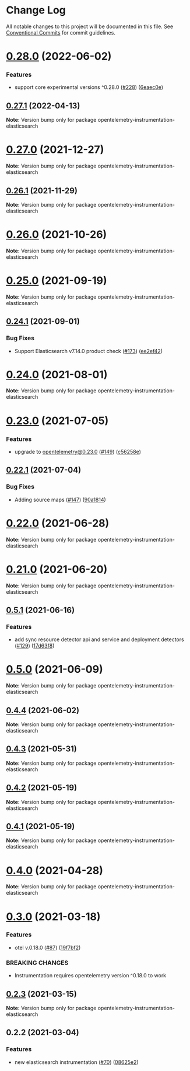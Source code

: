 # Change Log

All notable changes to this project will be documented in this file.
See [Conventional Commits](https://conventionalcommits.org) for commit guidelines.

# [0.28.0](https://github.com/aspecto-io/opentelemetry-ext-js/compare/opentelemetry-instrumentation-elasticsearch@0.27.1...opentelemetry-instrumentation-elasticsearch@0.28.0) (2022-06-02)


### Features

* support core experimental versions ^0.28.0 ([#228](https://github.com/aspecto-io/opentelemetry-ext-js/issues/228)) ([6eaec0e](https://github.com/aspecto-io/opentelemetry-ext-js/commit/6eaec0e6509edf066c6feb63504d4e9dd309c5ae))





## [0.27.1](https://github.com/aspecto-io/opentelemetry-ext-js/compare/opentelemetry-instrumentation-elasticsearch@0.27.0...opentelemetry-instrumentation-elasticsearch@0.27.1) (2022-04-13)

**Note:** Version bump only for package opentelemetry-instrumentation-elasticsearch





# [0.27.0](https://github.com/aspecto-io/opentelemetry-ext-js/compare/opentelemetry-instrumentation-elasticsearch@0.26.1...opentelemetry-instrumentation-elasticsearch@0.27.0) (2021-12-27)

**Note:** Version bump only for package opentelemetry-instrumentation-elasticsearch





## [0.26.1](https://github.com/aspecto-io/opentelemetry-ext-js/compare/opentelemetry-instrumentation-elasticsearch@0.26.0...opentelemetry-instrumentation-elasticsearch@0.26.1) (2021-11-29)

**Note:** Version bump only for package opentelemetry-instrumentation-elasticsearch





# [0.26.0](https://github.com/aspecto-io/opentelemetry-ext-js/compare/opentelemetry-instrumentation-elasticsearch@0.25.0...opentelemetry-instrumentation-elasticsearch@0.26.0) (2021-10-26)

**Note:** Version bump only for package opentelemetry-instrumentation-elasticsearch





# [0.25.0](https://github.com/aspecto-io/opentelemetry-ext-js/compare/opentelemetry-instrumentation-elasticsearch@0.24.1...opentelemetry-instrumentation-elasticsearch@0.25.0) (2021-09-19)

**Note:** Version bump only for package opentelemetry-instrumentation-elasticsearch





## [0.24.1](https://github.com/aspecto-io/opentelemetry-ext-js/compare/opentelemetry-instrumentation-elasticsearch@0.24.0...opentelemetry-instrumentation-elasticsearch@0.24.1) (2021-09-01)


### Bug Fixes

* Support Elasticsearch v7.14.0 product check ([#173](https://github.com/aspecto-io/opentelemetry-ext-js/issues/173)) ([ee2ef42](https://github.com/aspecto-io/opentelemetry-ext-js/commit/ee2ef42464551767bd4052b20215afa4a9b0fe23))





# [0.24.0](https://github.com/aspecto-io/opentelemetry-ext-js/compare/opentelemetry-instrumentation-elasticsearch@0.23.0...opentelemetry-instrumentation-elasticsearch@0.24.0) (2021-08-01)

**Note:** Version bump only for package opentelemetry-instrumentation-elasticsearch





# [0.23.0](https://github.com/aspecto-io/opentelemetry-ext-js/compare/opentelemetry-instrumentation-elasticsearch@0.22.1...opentelemetry-instrumentation-elasticsearch@0.23.0) (2021-07-05)


### Features

* upgrade to opentelemetry@0.23.0 ([#149](https://github.com/aspecto-io/opentelemetry-ext-js/issues/149)) ([c56258e](https://github.com/aspecto-io/opentelemetry-ext-js/commit/c56258eba8885fa7ac9a2d26e4860c30f33fe513))





## [0.22.1](https://github.com/aspecto-io/opentelemetry-ext-js/compare/opentelemetry-instrumentation-elasticsearch@0.22.0...opentelemetry-instrumentation-elasticsearch@0.22.1) (2021-07-04)


### Bug Fixes

* Adding source maps ([#147](https://github.com/aspecto-io/opentelemetry-ext-js/issues/147)) ([90a1814](https://github.com/aspecto-io/opentelemetry-ext-js/commit/90a1814f30b1fbc78a10e6f9e2f7acd7d798e53a))





# [0.22.0](https://github.com/aspecto-io/opentelemetry-ext-js/compare/opentelemetry-instrumentation-elasticsearch@0.21.0...opentelemetry-instrumentation-elasticsearch@0.22.0) (2021-06-28)

**Note:** Version bump only for package opentelemetry-instrumentation-elasticsearch





# [0.21.0](https://github.com/aspecto-io/opentelemetry-ext-js/compare/opentelemetry-instrumentation-elasticsearch@0.5.1...opentelemetry-instrumentation-elasticsearch@0.21.0) (2021-06-20)

**Note:** Version bump only for package opentelemetry-instrumentation-elasticsearch





## [0.5.1](https://github.com/aspecto-io/opentelemetry-ext-js/compare/opentelemetry-instrumentation-elasticsearch@0.5.0...opentelemetry-instrumentation-elasticsearch@0.5.1) (2021-06-16)


### Features

* add sync resource detector api and service and deployment detectors ([#129](https://github.com/aspecto-io/opentelemetry-ext-js/issues/129)) ([17d63f8](https://github.com/aspecto-io/opentelemetry-ext-js/commit/17d63f87e8103fecd9f6f906eed9931e2f5a4aaa))





# [0.5.0](https://github.com/aspecto-io/opentelemetry-ext-js/compare/opentelemetry-instrumentation-elasticsearch@0.4.4...opentelemetry-instrumentation-elasticsearch@0.5.0) (2021-06-09)

**Note:** Version bump only for package opentelemetry-instrumentation-elasticsearch





## [0.4.4](https://github.com/aspecto-io/opentelemetry-ext-js/compare/opentelemetry-instrumentation-elasticsearch@0.4.3...opentelemetry-instrumentation-elasticsearch@0.4.4) (2021-06-02)

**Note:** Version bump only for package opentelemetry-instrumentation-elasticsearch





## [0.4.3](https://github.com/aspecto-io/opentelemetry-ext-js/compare/opentelemetry-instrumentation-elasticsearch@0.4.2...opentelemetry-instrumentation-elasticsearch@0.4.3) (2021-05-31)

**Note:** Version bump only for package opentelemetry-instrumentation-elasticsearch





## [0.4.2](https://github.com/aspecto-io/opentelemetry-ext-js/compare/opentelemetry-instrumentation-elasticsearch@0.4.1...opentelemetry-instrumentation-elasticsearch@0.4.2) (2021-05-19)

**Note:** Version bump only for package opentelemetry-instrumentation-elasticsearch





## [0.4.1](https://github.com/aspecto-io/opentelemetry-ext-js/compare/opentelemetry-instrumentation-elasticsearch@0.4.0...opentelemetry-instrumentation-elasticsearch@0.4.1) (2021-05-19)

**Note:** Version bump only for package opentelemetry-instrumentation-elasticsearch





# [0.4.0](https://github.com/aspecto-io/opentelemetry-ext-js/compare/opentelemetry-instrumentation-elasticsearch@0.3.0...opentelemetry-instrumentation-elasticsearch@0.4.0) (2021-04-28)

**Note:** Version bump only for package opentelemetry-instrumentation-elasticsearch





# [0.3.0](https://github.com/aspecto-io/opentelemetry-ext-js/compare/opentelemetry-instrumentation-elasticsearch@0.2.3...opentelemetry-instrumentation-elasticsearch@0.3.0) (2021-03-18)


### Features

* otel v.0.18.0 ([#87](https://github.com/aspecto-io/opentelemetry-ext-js/issues/87)) ([19f7bf2](https://github.com/aspecto-io/opentelemetry-ext-js/commit/19f7bf2182e7fafa71817aa7038221755de68007))


### BREAKING CHANGES

* Instrumentation requires opentelemetry version ^0.18.0 to work





## [0.2.3](https://github.com/aspecto-io/opentelemetry-ext-js/compare/opentelemetry-instrumentation-elasticsearch@0.2.2...opentelemetry-instrumentation-elasticsearch@0.2.3) (2021-03-15)

**Note:** Version bump only for package opentelemetry-instrumentation-elasticsearch





## 0.2.2 (2021-03-04)


### Features

* new elasticsearch instrumentation ([#70](https://github.com/aspecto-io/opentelemetry-ext-js/issues/70)) ([08625e2](https://github.com/aspecto-io/opentelemetry-ext-js/commit/08625e2ab795fc0a5a74205329f1b057ae7070b5))
